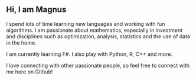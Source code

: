 ## Hi, I am Magnus

I spend lots of time learning new languages and working with fun algorithms. I am passionate about mathematics, especially in investment and disciplines such as optimization, analysis, statistics and the use of data in the home. 

I am currently learning F#. I also play with Python, R, C++ and more. 

I love connecting with other passionate people, so feel free to connect with me here on Github! 
